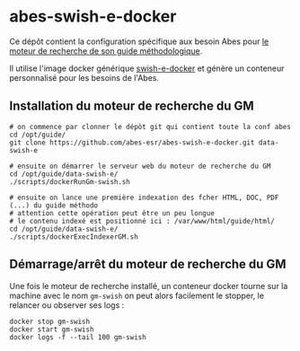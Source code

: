 # abes-swish-e-docker

Ce dépôt contient la configuration spécifique aux besoin Abes pour [le moteur de recherche de son guide méthodologique](http://documentation.abes.fr/cgi-bin/swish.cgi).

Il utilise l'image docker générique [swish-e-docker](https://github.com/abes-esr/swish-e-docker) et génère un conteneur personnalisé pour les besoins de l'Abes.

## Installation du moteur de recherche du GM

```
# on commence par clonner le dépôt git qui contient toute la conf abes
cd /opt/guide/
git clone https://github.com/abes-esr/abes-swish-e-docker.git data-swish-e

# ensuite on démarrer le serveur web du moteur de recherche du GM
cd /opt/guide/data-swish-e/
./scripts/dockerRunGm-swish.sh

# ensuite on lance une première indexation des fcher HTML, DOC, PDF (...) du guide méthodo
# attention cette opération peut être un peu longue
# le contenu indexé est positionné ici : /var/www/html/guide/html/
cd /opt/guide/data-swish-e/
./scripts/dockerExecIndexerGM.sh

```


## Démarrage/arrêt du moteur de recherche du GM

Une fois le moteur de recherche installé, un conteneur docker tourne sur la machine avec le nom `gm-swish` on peut alors facilement le stopper, le relancer ou observer ses logs :

```
docker stop gm-swish
docker start gm-swish
docker logs -f --tail 100 gm-swish
```
